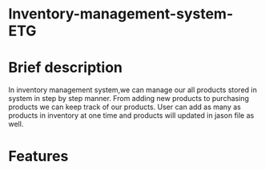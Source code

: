 # Inventory-management-system-ETG
# Brief description
In inventory management system,we can manage our all products stored in system in step by step manner.
From adding new products to purchasing products we can keep track of our products.
User can add as many as products in inventory at one time and products will updated in jason file as well.

# Features








